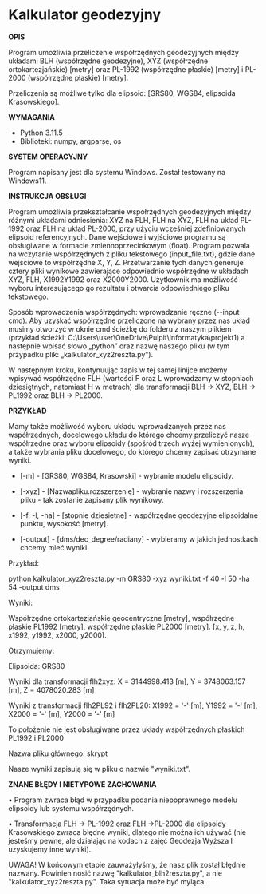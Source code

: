 # **Kalkulator geodezyjny**

**OPIS**

Program umożliwia przeliczenie współrzędnych geodezyjnych między układami BLH (współrzędne geodezyjne), XYZ (współrzędne ortokartezjańskie) [metry] oraz PL-1992 (współrzędne płaskie) [metry] i PL-2000 (współrzędne płaskie) [metry]. 

Przeliczenia są możliwe tylko dla elipsoid: [GRS80, WGS84, elipsoida Krasowskiego].

**WYMAGANIA**

- Python 3.11.5
- Biblioteki: numpy, argparse, os
  
**SYSTEM OPERACYJNY**

Program napisany jest dla systemu Windows. Został testowany na Windows11.

**INSTRUKCJA OBSŁUGI**

Program umożliwia przekształcanie współrzędnych geodezyjnych między różnymi układami odniesienia: XYZ na FLH, FLH na XYZ, FLH na układ PL-1992 oraz FLH na układ PL-2000, przy użyciu wcześniej zdefiniowanych elipsoid referencyjnych. Dane wejściowe i wyjściowe programu są obsługiwane w formacie zmiennoprzecinkowym (float).
Program pozwala na wczytanie współrzędnych z pliku tekstowego (input_file.txt), gdzie dane wejściowe to współrzędne X, Y, Z. Przetwarzanie tych danych generuje cztery pliki wynikowe zawierające odpowiednio współrzędne w układach XYZ, FLH, X1992Y1992 oraz X2000Y2000. Użytkownik ma możliwość wyboru interesującego go rezultatu i otwarcia odpowiedniego pliku tekstowego.

Sposób wprowadzenia współrzędnych: wprowadzanie ręczne (--input cmd). Aby uzyskać współrzędne przeliczone na wybrany przez nas układ musimy otworzyć w oknie cmd ścieżkę do folderu z naszym plikiem (przykład ścieżki: C:\Users\user\OneDrive\Pulpit\informatyka\projekt1) a następnie wpisać słowo „python” oraz nazwę naszego pliku (w tym przypadku plik: „kalkulator_xyz2reszta.py").

W następnym kroku, kontynuując zapis w tej samej linijce możemy wpisywać współrzędne FLH (wartości F oraz L wprowadzamy w stopniach dziesiętnych, natomiast H w metrach) dla transformacji BLH -> XYZ, BLH -> PL1992 oraz BLH -> PL2000.

**PRZYKŁAD**

Mamy także możliwość wyboru układu wprowadzanych przez nas współrzędnych, docelowego układu do którego chcemy przeliczyć nasze współrzędne oraz wyboru elipsoidy (spośród trzech wyżej wymienionych), a także wybrania pliku docelowego, do którego chcemy zapisać otrzymane wyniki.

- [-m] - [GRS80, WGS84, Krasowski] - wybranie modelu elipsoidy.
  
- [-xyz] - [Nazwapliku.rozszerzenie] - wybranie nazwy i rozszerzenia pliku - tak zostanie zapisany plik wynikowy.
  
- [-f, -l, -ha] - [stopnie dziesietne] - współrzędne geodezyjne elipsoidalne punktu, wysokość [metry].
  
- [-output] - [dms/dec_degree/radiany] - wybieramy w jakich jednostkach chcemy mieć wyniki.

Przykład:

python kalkulator_xyz2reszta.py -m GRS80 -xyz wyniki.txt -f 40 -l 50 -ha 54 -output dms

Wyniki: 

Współrzędne ortokartezjańskie geocentryczne [metry], współrzędne płaskie PL1992 [metry], współrzędne płaskie PL2000 [metry]. [x, y, z, h, x1992, y1992, x2000, y2000].

Otrzymujemy:

Elipsoida: GRS80

Wyniki dla transformacji flh2xyz: X = 3144998.413 [m], Y = 3748063.157 [m], Z = 4078020.283 [m]

Wyniki z transformacji flh2PL92 i flh2PL20: X1992 =  '-'  [m], Y1992 =  '-'  [m], X2000 =  '-'  [m], Y2000 =  '-'  [m]

To położenie nie jest obsługiwane przez układy współrzędnych płaskich PL1992 i PL2000

Nazwa pliku głównego: skrypt

Nasze wyniki zapisują się w pliku o nazwie "wyniki.txt".

**ZNANE BŁĘDY I NIETYPOWE ZACHOWANIA**

•	Program zwraca błąd w przypadku podania niepoprawnego modelu elipsoidy lub systemu współrzędnych.

•	Transformacja FLH -> PL-1992 oraz FLH ->PL-2000 dla elipsoidy Krasowskiego zwraca błędne wyniki, dlatego nie można ich używać (nie jesteśmy pewne, ale działając na kodach z zajęć Geodezja Wyższa I  uzyskujemy inne wyniki).

UWAGA! W końcowym etapie zauważyłyśmy, że nasz plik został błędnie nazwany. Powinien nosić nazwę "kalkulator_blh2reszta.py", a nie "kalkulator_xyz2reszta.py". Taka sytuacja może być myląca.
